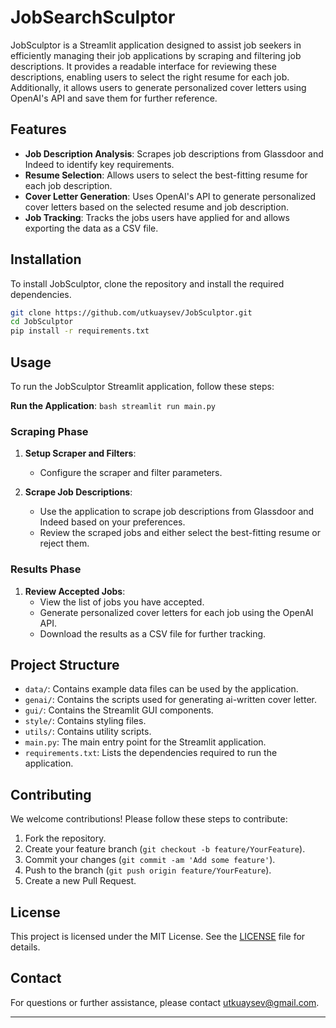 # JobSearchSculptor

JobSculptor is a Streamlit application designed to assist job seekers in efficiently managing their job applications by scraping and filtering job descriptions. It provides a readable interface for reviewing these descriptions, enabling users to select the right resume for each job. Additionally, it allows users to generate personalized cover letters using OpenAI's API and save them for further reference.

## Features

- **Job Description Analysis**: Scrapes job descriptions from Glassdoor and Indeed to identify key requirements.
- **Resume Selection**: Allows users to select the best-fitting resume for each job description.
- **Cover Letter Generation**: Uses OpenAI's API to generate personalized cover letters based on the selected resume and job description.
- **Job Tracking**: Tracks the jobs users have applied for and allows exporting the data as a CSV file.

## Installation

To install JobSculptor, clone the repository and install the required dependencies.

```bash
git clone https://github.com/utkuaysev/JobSculptor.git
cd JobSculptor
pip install -r requirements.txt
```

## Usage

To run the JobSculptor Streamlit application, follow these steps:

**Run the Application**:
    ```bash
    streamlit run main.py
    ```

### Scraping Phase


1. **Setup Scraper and Filters**:
    - Configure the scraper and filter parameters.


2.  **Scrape Job Descriptions**:
    - Use the application to scrape job descriptions from Glassdoor and Indeed based on your preferences.
    - Review the scraped jobs and either select the best-fitting resume or reject them.

### Results Phase

1. **Review Accepted Jobs**:
    - View the list of jobs you have accepted.
    - Generate personalized cover letters for each job using the OpenAI API.
    - Download the results as a CSV file for further tracking.

## Project Structure

- `data/`: Contains example data files can be used by the application.
- `genai/`: Contains the scripts used for generating ai-written cover letter.
- `gui/`: Contains the Streamlit GUI components.
- `style/`: Contains styling files.
- `utils/`: Contains utility scripts.
- `main.py`: The main entry point for the Streamlit application.
- `requirements.txt`: Lists the dependencies required to run the application.

## Contributing

We welcome contributions! Please follow these steps to contribute:

1. Fork the repository.
2. Create your feature branch (`git checkout -b feature/YourFeature`).
3. Commit your changes (`git commit -am 'Add some feature'`).
4. Push to the branch (`git push origin feature/YourFeature`).
5. Create a new Pull Request.

## License

This project is licensed under the MIT License. See the [LICENSE](LICENSE) file for details.

## Contact

For questions or further assistance, please contact utkuaysev@gmail.com.

---
